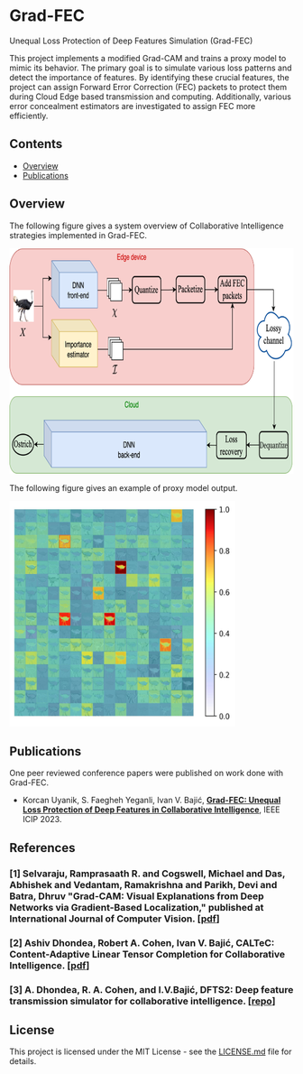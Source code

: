 # Grad-FEC
Unequal Loss Protection of Deep Features Simulation (Grad-FEC)

This project implements a modified Grad-CAM and trains a proxy model to mimic its behavior. The primary goal is to simulate various loss patterns and detect the importance of features. By identifying these crucial features, the project can assign Forward Error Correction (FEC) packets to protect them during Cloud Edge based transmission and computing. Additionally, various error concealment estimators are investigated to assign FEC more efficiently.

## Contents
- [Overview](#overview)
- [Publications](#publications)

## Overview
The following figure gives a system overview of Collaborative Intelligence strategies implemented in Grad-FEC.

<img src="https://github.com/krcnynk/UnequalLossProtectionDeepFeatures_CI/blob/main/overviewPipeline.png" width="800" height="400">

The following figure gives an example of proxy model output.

<img src="https://github.com/krcnynk/UnequalLossProtectionDeepFeatures_CI/blob/main/heatmap.jpg" width="400" height="400">

## Publications
One peer reviewed conference papers were published on work done with Grad-FEC.
* Korcan Uyanik, S. Faegheh Yeganli, Ivan V. Bajić, [**Grad-FEC: Unequal Loss Protection of Deep Features in Collaborative Intelligence**](https://arxiv.org/abs/2307.01846), IEEE ICIP 2023.
  
## References

### [1] Selvaraju, Ramprasaath R. and Cogswell, Michael and Das, Abhishek and Vedantam, Ramakrishna and Parikh, Devi and Batra, Dhruv "Grad-CAM: Visual Explanations from Deep Networks via Gradient-Based Localization," published at International Journal of Computer Vision. [[pdf](https://arxiv.org/abs/1610.02391)]  

### [2] Ashiv Dhondea, Robert A. Cohen, Ivan V. Bajić, **CALTeC: Content-Adaptive Linear Tensor Completion for Collaborative Intelligence**. [[pdf](https://arxiv.org/abs/2106.05531)]

### [3] A. Dhondea, R. A. Cohen, and I.V.Bajić, **DFTS2: Deep feature transmission simulator for collaborative intelligence**. [[repo](https://github.com/ashivdhondea/dfts2)]

## License
This project is licensed under the MIT License - see the [LICENSE.md](https://github.com/krcnynk/UnequalLossProtectionDeepFeatures_CI/blob/master/LICENSE) file for details.
